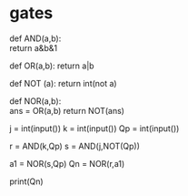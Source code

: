 # gates
def AND(a,b):   
    return a&b&1
    
def OR(a,b): 
    return a|b

def NOT (a):
    return int(not a)
 
def NOR(a,b):  
    ans = OR(a,b)
    return NOT(ans)

 

j = int(input())
k = int(input())
Qp = int(input())


r = AND(k,Qp)
s = AND(j,NOT(Qp))

a1 = NOR(s,Qp)
Qn = NOR(r,a1)

print(Qn)
